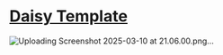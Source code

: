 # <a href="https://sudo-self.github.io/daisy/">Daisy Template</a>

![Uploading Screenshot 2025-03-10 at 21.06.00.png…]()
